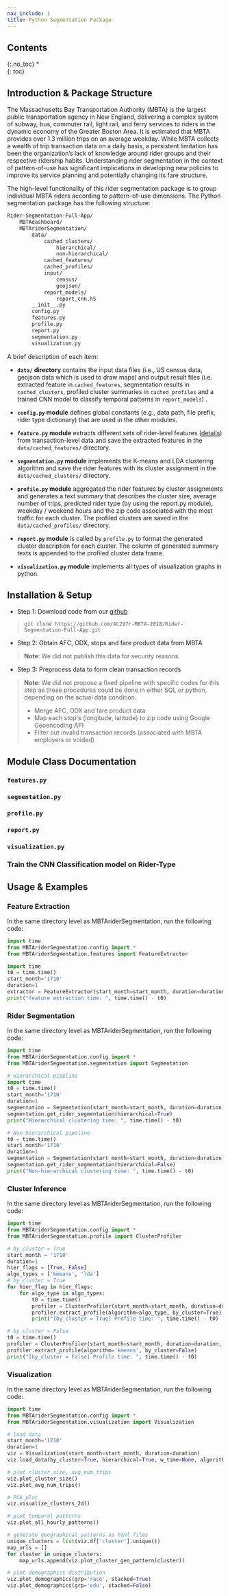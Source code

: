 ```yaml
---
nav_include: 1
title: Python Segmentation Package
---
```


## Contents
{:.no_toc}
*  
{: toc}

## Introduction & Package Structure
The Massachusetts Bay Transportation Authority (MBTA) is the largest public transportation agency in New England, delivering a complex system of subway, bus, commuter rail, light rail, and ferry services to riders in the dynamic economy of the Greater Boston Area. It is estimated that MBTA provides over 1.3 million trips on an average weekday. While MBTA collects a wealth of trip transaction data on a daily basis, a persistent limitation has been the organization’s lack of knowledge around rider groups and their respective ridership habits. Understanding rider segmentation in the context of pattern-of-use has significant implications in developing new policies to improve its service planning and potentially changing its fare structure.

The high-level functionality of this rider segmentation package is to group individual MBTA riders according to pattern-of-use dimensions. The Python segmentation package has the following structure:

```sh
Rider-Segmentation-Full-App/
    MBTAdashboard/
    MBTAriderSegmentation/
        data/
            cached_clusters/
                hierarchical/
                non-hierarchical/
            cached_features/
            cached_profiles/
            input/
                census/
                geojson/
            report_models/
                report_cnn.h5
        __init__.py
        config.py
        features.py
        profile.py
        report.py
        segmentation.py
        visualization.py
```

A brief description of each item:

- **`data/` directory** contains the input data files (i.e., US census data, geojson data which is used to draw maps) and output result files (i.e. extracted feature in `cached_features`, segmentation results in `cached_clusters`, profiled cluster summaries in `cached_profiles` and a trained CNN model to classify temporal patterns in `report_models`) .

- **`config.py` module** defines global constants (e.g., data path, file prefix, rider type dictionary) that are used in the other modules.

- **`feature.py` module** extracts different sets of rider-level features ([details](https://ac297r-mbta-2018.github.io/Final-Report/feature.html)) from transaction-level data and save the extracted features in the `data/cached_features/` directory.

- **`segmentation.py` module** implements the K-means and LDA clustering algorithm and save the rider features with its cluster assignment in the `data/cached_clusters/` directory.

- **`profile.py` module** aggregated the rider features by cluster assignments and generates a text summary that describes the cluster size, average number of trips, predicted rider type (by using the report.py module), weekday / weekend hours and the zip code associated with the most traffic for each cluster. The profiled clusters are saved in the `data/cached_profiles/` directory.

- **`report.py` module** is called by `profile.py` to format the generated cluster description for each cluster. The column of generated summary texts is appended to the profiled cluster data frame.

- **`visualization.py` module** implements all types of visualization graphs in python.

## Installation & Setup

- Step 1: Download code from our [github](https://github.com/AC297r-MBTA-2018/Rider-Segmentation-Full-App)
> ```
> git clone https://github.com/AC297r-MBTA-2018/Rider-Segmentation-Full-App.git
> ```

- Step 2: Obtain AFC, ODX, stops and fare product data from MBTA
> **Note**: We did not publish this data for security reasons.

- Step 3: Preprocess data to form clean transaction records
> **Note**: We did not propose a fixed pipeline with specific codes for this step as these procedures could be done in either SQL or python, depending on the actual data condition.
> - Merge AFC, ODX and fare product data
> - Map each stop's (longitude, latitude) to zip code using Google Geoencoding API
> - Filter out invalid transaction records (associated with MBTA employers or voided)

## Module Class Documentation

### `features.py`

### `segmentation.py`

### `profile.py`

### `report.py`

### `visualization.py`

### Train the CNN Classification model on Rider-Type

## Usage & Examples

### Feature Extraction

In the same directory level as MBTAriderSegmentation, run the following code:

```python
import time
from MBTAriderSegmentation.config import *
from MBTAriderSegmentation.features import FeatureExtractor

import time
t0 = time.time()
start_month='1710'
duration=1
extractor = FeatureExtractor(start_month=start_month, duration=duration).extract_features()
print("feature extraction time: ", time.time() - t0)
```
### Rider Segmentation

In the same directory level as MBTAriderSegmentation, run the following code:

```python
import time
from MBTAriderSegmentation.config import *
from MBTAriderSegmentation.segmentation import Segmentation

# Hierarchical pipeline
import time
t0 = time.time()
start_month='1710'
duration=1
segmentation = Segmentation(start_month=start_month, duration=duration)
segmentation.get_rider_segmentation(hierarchical=True)
print("Hierarchical clustering time: ", time.time() - t0)

# Non-hierarchical pipeline
t0 = time.time()
start_month='1710'
duration=1
segmentation = Segmentation(start_month=start_month, duration=duration)
segmentation.get_rider_segmentation(hierarchical=False)
print("Non-hierarchical clustering time: ", time.time() - t0)
```
### Cluster Inference

In the same directory level as MBTAriderSegmentation, run the following code:

```python
import time
from MBTAriderSegmentation.config import *
from MBTAriderSegmentation.profile import ClusterProfiler

# by_cluster = True
start_month = '1710'
duration=1
hier_flags = [True, False]
algo_types = ['kmeans', 'lda']
# by_cluster = True
for hier_flag in hier_flags:
    for algo_type in algo_types:
        t0 = time.time()
        profiler = ClusterProfiler(start_month=start_month, duration=duration, hierarchical=hier_flag)
        profiler.extract_profile(algorithm=algo_type, by_cluster=True)
        print("[by_cluster = True] Profile time: ", time.time() - t0)

# by_cluster = False
t0 = time.time()
profiler = ClusterProfiler(start_month=start_month, duration=duration, hierarchical=True)
profiler.extract_profile(algorithm='kmeans', by_cluster=False)
print("[by_cluster = False] Profile time: ", time.time() - t0)

```

### Visualization

In the same directory level as MBTAriderSegmentation, run the following code:

```python
import time
from MBTAriderSegmentation.config import *
from MBTAriderSegmentation.visualization import Visualization

# load data
start_month='1710'
duration=1
viz = Visualization(start_month=start_month, duration=duration)
viz.load_data(by_cluster=True, hierarchical=True, w_time=None, algorithm='lda')

# plot cluster_size, avg_num_trips
viz.plot_cluster_size()
viz.plot_avg_num_trips()

# PCA plot
viz.visualize_clusters_2d()

# plot temporal patterns
viz.plot_all_hourly_patterns()

# generate geographical patterns as html files
unique_clusters = list(viz.df['cluster'].unique())
map_urls = []
for cluster in unique_clusters:
    map_urls.append(viz.plot_cluster_geo_pattern(cluster))

# plot demographics distribution
viz.plot_demographics(grp='race', stacked=True)
viz.plot_demographics(grp='edu', stacked=False)

```
